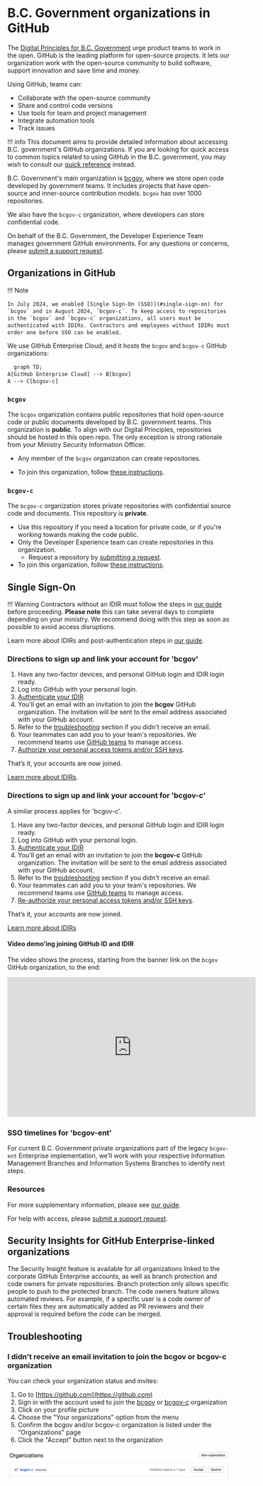# B.C. Government organizations in GitHub

The [Digital Principles for B.C. Government](https://www2.gov.bc.ca/gov/content/governments/policies-for-government/core-policy/policies/im-it-management#12.1.1.5) urge product teams to work in the open. GitHub is the leading platform for open-source projects. It lets our organization work with the open-source community to build software, support innovation and save time and money. 

Using GitHub, teams can:

* Collaborate with the open-source community
* Share and control code versions
* Use tools for team and project management
* Integrate automation tools
* Track issues

!!! info
	This document aims to provide detailed information about accessing B.C. government's GitHub organizations. If you are looking for quick access to common topics related to using GitHub in the B.C. government, you may wish to consult our [quick reference](quick-reference.md) instead. 

B.C. Government's main organization is [bcgov](https://github.com/bcgov), where we store open code developed by government teams. It includes projects that have open-source and inner-source contribution models. `bcgov` has over 1000 repositories. 

We also have the `bcgov-c` organization, where developers can store confidential code.

On behalf of the B.C. Government, the Developer Experience Team manages government GitHub environments. For any questions or concerns, please [submit a support request]( https://citz-do.atlassian.net/servicedesk/customer/portal/2).

## Organizations in GitHub

!!! Note

    In July 2024, we enabled [Single Sign-On (SSO)](#single-sign-on) for `bcgov` and in August 2024, `bcgov-c`. To keep access to repositories in the `bcgov` and `bcgov-c` organizations, all users must be authenticated with IDIRs. Contractors and employees without IDIRs must order one before SSO can be enabled. 

We use GitHub Enterprise Cloud, and it hosts the `bcgov` and `bcgov-c` GitHub organizations: 

```mermaid
  graph TD;
A[GitHub Enterprise Cloud] --> B[bcgov]
A --> C[bcgov-c]
```

### `bcgov`

The `bcgov` organization contains public repositories that hold open-source code or public documents developed by B.C. government teams. This organization is **public**.  To align with our Digital Principles, repositories should be hosted in this open repo. The only exception is strong rationale from your Ministry Security Information Officer.

* Any member of the `bcgov` organization can create repositories.

* To join this organization, follow [these instructions](#directions-to-sign-up-and-link-your-account-for-bcgov).

### `bcgov-c`

The `bcgov-c` organization stores private repositories with confidential source code and documents. This repository is **private**.

* Use this repository if you need a location for private code, or if you're working towards making the code public.
* Only the Developer Experience team can create repositories in this organization.
    * Request a repository by [submitting a request](https://citz-do.atlassian.net/servicedesk/customer/portal/2/group/9/create/60).
* To join this organization, follow [these instructions](#directions-to-sign-up-and-link-your-account-for-bcgov-c).


## Single Sign-On 

!!! Warning
    Contractors without an IDIR must follow the steps in [our guide](github-transition-guide.md#idirs) before proceeding. **Please note** this can take several days to complete depending on your ministry. We recommend doing with this step as soon as possible to avoid access disruptions.  

Learn more about IDIRs and post-authentication steps in [our guide](github-transition-guide.md). 
  
### Directions to sign up and link your account for 'bcgov'

1. Have any two-factor devices, and personal GitHub login and IDIR login ready.
1. Log into GitHub with your personal login. 
1. [Authenticate your IDIR](https://github.com/orgs/bcgov/sso)
1. You'll get an email with an invitation to join the **bcgov** GitHub organization. The invitation will be sent to the email address associated with your GitHub account.
  1. Refer to the [troubleshooting](#troubleshooting) section if you didn't receive an email.
1. Your teammates can add you to your team's repositories. We recommend teams use [GitHub teams](https://docs.github.com/en/organizations/organizing-members-into-teams/about-teams) to manage access.
1. [Authorize your personal access tokens and/or SSH keys](github-transition-guide.md#resetting-github-keys).

That’s it, your accounts are now joined. 

[Learn more about IDIRs](github-transition-guide.md). 
 
### Directions to sign up and link your account for 'bcgov-c' 

A similar process applies for 'bcgov-c'.

1. Have any two-factor devices, and personal GitHub login and IDIR login ready.
1. Log into GitHub with your personal login. 
1. [Authenticate your IDIR](https://github.com/orgs/bcgov-c/sso)
1. You'll get an email with an invitation to join the **bcgov-c** GitHub organization. The invitation will be sent to the email address associated with your GitHub account.
  1. Refer to the [troubleshooting](#troubleshooting) section if you didn't receive an email.
1. Your teammates can add you to your team's repositories. We recommend teams use [GitHub teams](https://docs.github.com/en/organizations/organizing-members-into-teams/about-teams) to manage access.
1. [Re-authorize your personal access tokens and/or SSH keys](github-transition-guide.md#resetting-github-keys).

That’s it, your accounts are now joined.  

[Learn more about IDIRs](github-transition-guide.md)

#### Video demo'ing joining GitHub ID and IDIR

The video shows the process, starting from the banner link on the `bcgov` GitHub organization, to the end:

<iframe width="560" height="315" src="https://www.youtube.com/embed/-cfhUY_or8s?si=q0pjaxYd4FBhNZ0s" title="YouTube video player" frameborder="0" allow="accelerometer; autoplay; clipboard-write; encrypted-media; gyroscope; picture-in-picture; web-share" referrerpolicy="strict-origin-when-cross-origin" allowfullscreen></iframe>

### SSO timelines for 'bcgov-ent'

For current B.C. Government private organizations part of the legacy `bcgov-ent` Enterprise implementation, we’ll work with your respective Information Management Branches and Information Systems Branches to identify next steps.
 
### Resources 
 
For more supplementary information, please see [our guide](github-transition-guide.md).  
 
For help with access, please [submit a support request]( https://citz-do.atlassian.net/servicedesk/customer/portal/2). 

## Security Insights for GitHub Enterprise-linked organizations

The Security Insight feature is available for all organizations linked to the corporate GitHub Enterprise accounts, as well as branch protection and code owners for private repositories. Branch protection only allows specific people to push to the protected branch. The code owners feature allows automated reviews. For example, if a specific user is a code owner of certain files they are automatically added as PR reviewers and their approval is required before the code can be merged.

## Troubleshooting

### I didn't receive an email invitation to join the bcgov or bcgov-c organization

You can check your organization status and invites:

1. Go to [https://github.com](https://github.com)
1. Sign in with the account used to join the [bcgov](#directions-to-sign-up-and-link-your-account-for-bcgov) or [bcgov-c](#directions-to-sign-up-and-link-your-account-for-bcgov-c) organization
1. Click on your profile picture
1. Choose the "Your organizations" option from the menu
1. Confirm the bcgov and/or bcgov-c organization is listed under the "Organizations" page
1. Click the "Accept" button next to the organization

![Screenshot of a user's organizations. The screen displays the bcgov-c organization with "Member" beside it. Next to it is "Invitation expires in 7 days" with Accept and Decline buttons.](../images/invitation.png)
